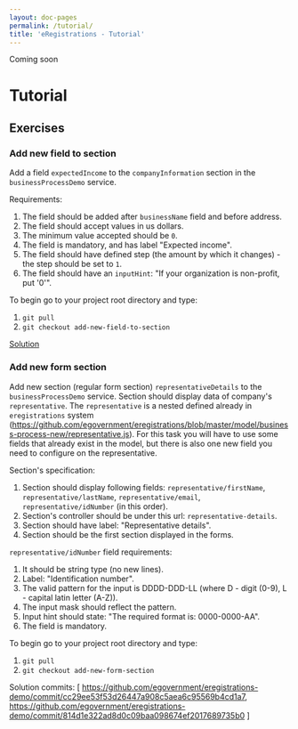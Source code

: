 ```yaml
---
layout: doc-pages
permalink: /tutorial/
title: 'eRegistrations - Tutorial'
---
```


<span class="label label-info">Coming soon</span>

# Tutorial

## Exercises

### Add new field to section

Add a field `expectedIncome` to the `companyInformation` section in the `businessProcessDemo` service.

Requirements:

1. The field should be added after `businessName` field and before address.
2. The field should accept values in us dollars.
3. The minimum value accepted should be `0`.
4. The field is mandatory, and has label "Expected income".
5. The field should have defined step (the amount by which it changes) - the step should be set to `1`.
6. The field should have an `inputHint`: "If your organization is non-profit, put '0'".

To begin go to your project root directory and type: 

1. `git pull`
2. `git checkout add-new-field-to-section`

[Solution](https://github.com/egovernment/eregistrations-demo/commit/e095edadbea1d6896c255c6b7008a56efa5a1c0a)

### Add new form section

Add new section (regular form section) `representativeDetails` to the `businessProcessDemo` service.
Section should display data of company's `representative`. The `representative` is a nested defined already in `eregistrations` system (https://github.com/egovernment/eregistrations/blob/master/model/business-process-new/representative.js). For this task you will have to use some fields that already exist in the model, but there is also one new field you need to configure on the representative.

Section's specification:

1. Section should display following fields: `representative/firstName`, `representative/lastName`, `representative/email`, `representative/idNumber` (in this order).
2. Section's controller should be under this url: `representative-details`.
3. Section should have label: "Representative details".
4. Section should be the first section displayed in the forms.

`representative/idNumber` field requirements:

1. It should be string type (no new lines).
2. Label: "Identification number".
3. The valid pattern for the input is DDDD-DDD-LL (where D - digit (0-9), L - capital latin letter (A-Z)).
4. The input mask should reflect the pattern.
5. Input hint should state: "The required format is: 0000-0000-AA".
6. The field is mandatory.

To begin go to your project root directory and type: 

1. `git pull`
2. `git checkout add-new-form-section`

Solution commits:
[
https://github.com/egovernment/eregistrations-demo/commit/cc29ee53f53d26447a908c5aea6c95569b4cd1a7,
https://github.com/egovernment/eregistrations-demo/commit/814d1e322ad8d0c09baa098674ef2017689735b0
]
